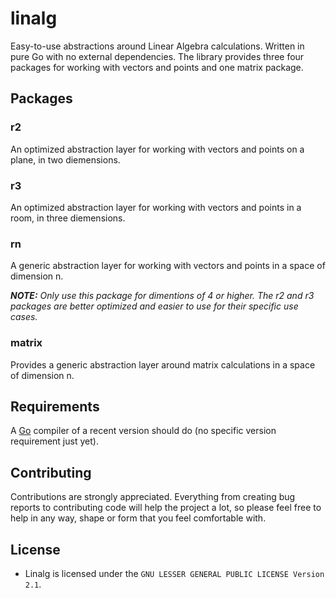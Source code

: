 # linalg
Easy-to-use abstractions around Linear Algebra calculations. Written in pure Go with no external dependencies.
The library provides three four packages for working with vectors and points and one matrix package.

## Packages

### r2
An optimized abstraction layer for working with vectors and points on a plane, in two diemensions.

### r3
An optimized abstraction layer for working with vectors and points in a room, in three diemensions.

### rn
A generic abstraction layer for working with vectors and points in a space of dimension n.

***NOTE:*** *Only use this package for dimentions of 4 or higher. The r2 and r3 packages are better optimized and easier to use for their specific use cases.*

### matrix
Provides a generic abstraction layer around matrix calculations in a space of dimension n.

## Requirements
A [Go](https://golang.org/) compiler of a recent version should do (no specific version requirement just yet).

## Contributing
Contributions are strongly appreciated. Everything from creating bug reports to contributing code will help the project a lot, so please feel free to help in any way, shape or form that you feel comfortable with.

## License

- Linalg is licensed under the `GNU LESSER GENERAL PUBLIC LICENSE Version 2.1`.
